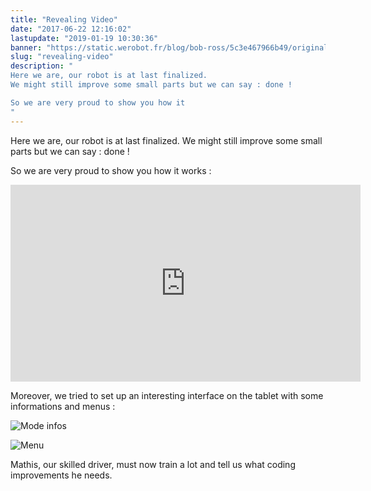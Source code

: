 ```yaml
---
title: "Revealing Video"
date: "2017-06-22 12:16:02"
lastupdate: "2019-01-19 10:30:36"
banner: "https://static.werobot.fr/blog/bob-ross/5c3e467966b49/original.jpg"
slug: "revealing-video"
description: " 
Here we are, our robot is at last finalized.
We might still improve some small parts but we can say : done !

So we are very proud to show you how it 
"
---
```

Here we are, our robot is at last finalized.
We might still improve some small parts but we can say : done !

So we are very proud to show you how it works :

<iframe width="560" height="315" src="https://www.youtube-nocookie.com/embed/fZCZbcYIM_o" frameborder="0" allow="accelerometer; autoplay; encrypted-media; gyroscope; picture-in-picture" allowfullscreen></iframe>

Moreover, we tried to set up an interesting interface on the tablet with some informations and menus :

![Mode infos](https://static.werobot.fr/blog/bob-ross/5c3e467966b49/50.jpg "Mode infos")

![Menu](https://static.werobot.fr/blog/bob-ross/5c3e467a46248/50.jpg "Menu")

Mathis, our skilled driver, must now train a lot and tell us what coding improvements he needs.
    